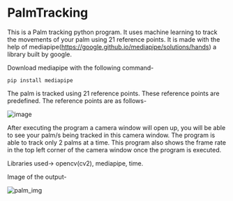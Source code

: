 # PalmTracking

This is a Palm tracking python program. It uses machine learning to track the movements of your palm using 21 reference points. It is made with the help of mediapipe(https://google.github.io/mediapipe/solutions/hands) a library built by google.

Download mediapipe with the following command- 

  ```pip install mediapipe```

The palm is tracked using 21 reference points. These reference points are predefined. The reference points are as follows-

![image](https://user-images.githubusercontent.com/47482433/121740885-5bd25a80-cb1b-11eb-8501-9270fb396746.png)

After executing the program a camera window will open up, you will be able to see your palm/s being tracked in this camera window. The program is able to track only 2 palms at a time. This program also shows the frame rate in the top left corner of the camera window once the program is executed.

Libraries used-> opencv(cv2), mediapipe, time.

Image of the output-

![palm_img](https://user-images.githubusercontent.com/47482433/121741927-cafc7e80-cb1c-11eb-86b4-122df81206f1.jpeg)
